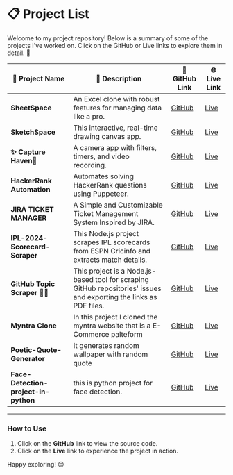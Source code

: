# 📋 Project List

Welcome to my project repository! Below is a summary of some of the projects I've worked on. Click on the GitHub or Live links to explore them in detail. 🚀

| 📂 **Project Name** | 📝 **Description**           | 🔗 **GitHub Link**                  | 🌐 **Live Link**                  |
|----------------------|-----------------------------|-------------------------------------|-----------------------------------|
| **SheetSpace**       | An Excel clone with robust features for managing data like a pro. | [GitHub](https://github.com/Saquib-Anjum/SheetSpace) | [Live](https://sheet-space.vercel.app/) |
| **SketchSpace**| This interactive, real-time drawing canvas app.           | [GitHub](https://github.com/Saquib-Anjum/SketchSpace) | [Live](https://sketch-space-fbnssyg7d-saquib-anjums-projects.vercel.app/) |
| **✨ Capture Haven🌟**   | A camera app with filters, timers, and video recording.           | [GitHub](https://github.com/Saquib-Anjum/Capture-Haven) | [Live](https://wonderful-tulumba-b2d4a8.netlify.app/) |
| **HackerRank Automation**| Automates solving HackerRank questions using Puppeteer.           | [GitHub](https://github.com/Saquib-Anjum/HackerRank-Automation-) | [Live](https://hackerrankauto.netlify.app) |
| **JIRA TICKET MANAGER**|A Simple and Customizable Ticket Management System Inspired by JIRA.           | [GitHub](https://github.com/Saquib-Anjum/JIRA-TICKET-MANAGER) | [Live](https://67161953cdd15a21b4e58c11--cozy-mooncake-de714c.netlify.app/) |
| **IPL-2024-Scorecard-Scraper**| This Node.js project scrapes IPL scorecards from ESPN Cricinfo and extracts match details.           | [GitHub](https://github.com/Saquib-Anjum/IPL-2024-Scorecard-Scraper) | [Live](https://hackerrankauto.netlify.app) |
| **GitHub Topic Scraper 🕵️‍♂️**| This project is a Node.js-based tool for scraping GitHub repositories' issues and exporting the links as PDF files.          | [GitHub](https://github.com/Saquib-Anjum/GitHub-Topic-Scraper) | [Live](https://hackerrankauto.netlify.app) |
| **Myntra Clone**|In this project I cloned the myntra website that is a E-Commerce palteform  | [GitHub](https://github.com/Saquib-Anjum/Myntra-Clone-Project) | [Live](https://66ca52902f99f1024e90fd51--dazzling-zabaione-f4a932.netlify.app/) |
| **Poetic-Quote-Generator**|It generates random wallpaper with random quote| [GitHub](https://poetic-rugelach-640b49.netlify.app/) | [Live](https://github.com/Saquib-Anjum/Poetic-Quote-Generator?tab=readme-ov-file) |
| **Face-Detection-project-in-python**| this is python project for face detection.  | [GitHub](https://github.com/Saquib-Anjum/Face-Detection-project-in-python) | [Live](https://github.com/Saquib-Anjum/Face-Detection-project-in-python/blob/master/result/Screenshot%202023-11-22%20110819.png) |
---

### How to Use

1. Click on the **GitHub** link to view the source code.
2. Click on the **Live** link to experience the project in action.

Happy exploring! 😊
